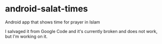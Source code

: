 # android-salat-times
Android app that shows time for prayer in Islam

I salvaged it from Google Code and it's currently broken and does not work, but I'm working on it. 
